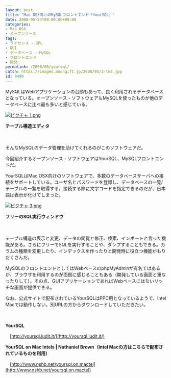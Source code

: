 ```yaml
---
layout: post
title: "Mac OSX向けのMySQLフロントエンド「YourSQL」"
date: 2008-05-24T09:00:00+09:00
categories:
- Mac OSX
- オープンソース
tags: 
- ライセンス - GPL
- GUI
- データベース - MySQL
- フロントエンド
- 開発
permalink: /2008/05/yoursql/
catch: https://images.moongift.jp/2008/05/3-tm7.jpg
id: 8490
---
```

MySQLはWebアプリケーションの台頭もあって、良く利用されるデータベースとなっている。オープンソース・ソフトウェアもMySQLを使ったものが他のデータベースに比べ最も多いと感じている。

  

[![ピクチャ 1.png](https://images.moongift.jp/2008/05/1-tm6.jpg)](https://images.moongift.jp/2008/05/119.jpg)  
  
**テーブル構造エディタ**

  

　

  

そんなMySQLのデータ管理を助けてくれるのがこのソフトウェアだ。

  

今回紹介するオープンソース・ソフトウェアはYourSQL、MySQLフロントエンドだ。

  
  
<!--more-->  

YourSQLはMac OSX向けのソフトウェアで、多数のデータベースサーバへの接続をサポートしている。ユーザ名とパスワードを登録し、データベースの一覧/テーブルの一覧を取得する。接続する際に文字コードを指定できるのだが、日本語は表示が化けてしまった。

  

[![ピクチャ 3.png](https://images.moongift.jp/2008/05/3-tm7.jpg)](https://images.moongift.jp/2008/05/311.jpg)  
  
**フリーのSQL実行ウィンドウ**

  

　

  

テーブル構造の表示と変更、データの閲覧と修正、検索、インポートと言った機能がある。さらにフリーでSQLを実行することや、ダンプすることもできる。カラムの種類を変更したり、インデックスを作ったりと開発時に役立つ機能がもりだくさんだ。

  

MySQLのフロントエンドとしてはWebベースのphpMyAdminが有名ではあるが、ブラウザを利用するのが面倒に感じることもある（開発している画面と重なったりして）。その点、GUIアプリケーションであればWebベースにはないリッチな画面が提供できる。

  

なお、公式サイトで配布されているYourSQLはPPC用となっているようで、Intel Macでは動作しない。別URLの方からダウンロードしていただきたい。

  

　

  

**YourSQL**  
  
　[http://yoursql.ludit.it/](http://yoursql.ludit.it/)

  

**YourSQL on Mac Intels | Nathaniel Brown（Intel Macの方はこちらで配布されているものを利用）**  
  
　[http://www.nshb.net/yoursql.on.mactel](http://www.nshb.net/yoursql.on.mactel)

  
